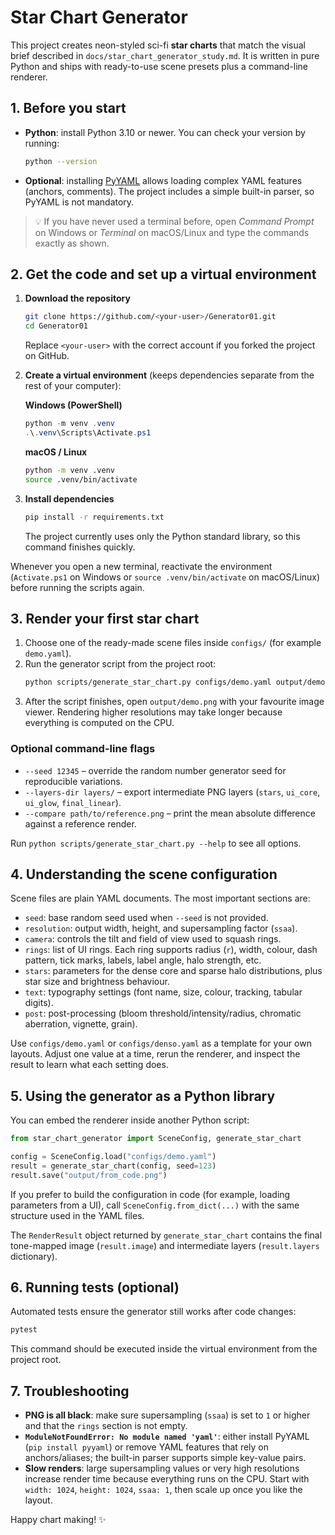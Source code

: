 # Star Chart Generator

This project creates neon-styled sci-fi **star charts** that match the visual brief described in `docs/star_chart_generator_study.md`. It is written in pure Python and ships with ready-to-use scene presets plus a command-line renderer.

## 1. Before you start

- **Python**: install Python 3.10 or newer. You can check your version by running:
  ```bash
  python --version
  ```
- **Optional**: installing [PyYAML](https://pyyaml.org/) allows loading complex YAML features (anchors, comments). The project includes a simple built-in parser, so PyYAML is not mandatory.

> 💡 If you have never used a terminal before, open *Command Prompt* on Windows or *Terminal* on macOS/Linux and type the commands exactly as shown.

## 2. Get the code and set up a virtual environment

1. **Download the repository**
   ```bash
   git clone https://github.com/<your-user>/Generator01.git
   cd Generator01
   ```
   Replace `<your-user>` with the correct account if you forked the project on GitHub.

2. **Create a virtual environment** (keeps dependencies separate from the rest of your computer):

   **Windows (PowerShell)**
   ```powershell
   python -m venv .venv
   .\.venv\Scripts\Activate.ps1
   ```

   **macOS / Linux**
   ```bash
   python -m venv .venv
   source .venv/bin/activate
   ```

3. **Install dependencies**
   ```bash
   pip install -r requirements.txt
   ```
   The project currently uses only the Python standard library, so this command finishes quickly.

Whenever you open a new terminal, reactivate the environment (`Activate.ps1` on Windows or `source .venv/bin/activate` on macOS/Linux) before running the scripts again.

## 3. Render your first star chart

1. Choose one of the ready-made scene files inside `configs/` (for example `demo.yaml`).
2. Run the generator script from the project root:
   ```bash
   python scripts/generate_star_chart.py configs/demo.yaml output/demo.png
   ```
3. After the script finishes, open `output/demo.png` with your favourite image viewer. Rendering higher resolutions may take longer because everything is computed on the CPU.

### Optional command-line flags

- `--seed 12345` – override the random number generator seed for reproducible variations.
- `--layers-dir layers/` – export intermediate PNG layers (`stars`, `ui_core`, `ui_glow`, `final_linear`).
- `--compare path/to/reference.png` – print the mean absolute difference against a reference render.

Run `python scripts/generate_star_chart.py --help` to see all options.

## 4. Understanding the scene configuration

Scene files are plain YAML documents. The most important sections are:

- `seed`: base random seed used when `--seed` is not provided.
- `resolution`: output width, height, and supersampling factor (`ssaa`).
- `camera`: controls the tilt and field of view used to squash rings.
- `rings`: list of UI rings. Each ring supports radius (`r`), width, colour, dash pattern, tick marks, labels, label angle, halo strength, etc.
- `stars`: parameters for the dense core and sparse halo distributions, plus star size and brightness behaviour.
- `text`: typography settings (font name, size, colour, tracking, tabular digits).
- `post`: post-processing (bloom threshold/intensity/radius, chromatic aberration, vignette, grain).

Use `configs/demo.yaml` or `configs/denso.yaml` as a template for your own layouts. Adjust one value at a time, rerun the renderer, and inspect the result to learn what each setting does.

## 5. Using the generator as a Python library

You can embed the renderer inside another Python script:

```python
from star_chart_generator import SceneConfig, generate_star_chart

config = SceneConfig.load("configs/demo.yaml")
result = generate_star_chart(config, seed=123)
result.save("output/from_code.png")
```

If you prefer to build the configuration in code (for example, loading parameters from a UI), call `SceneConfig.from_dict(...)` with the same structure used in the YAML files.

The `RenderResult` object returned by `generate_star_chart` contains the final tone-mapped image (`result.image`) and intermediate layers (`result.layers` dictionary).

## 6. Running tests (optional)

Automated tests ensure the generator still works after code changes:
```bash
pytest
```
This command should be executed inside the virtual environment from the project root.

## 7. Troubleshooting

- **PNG is all black**: make sure supersampling (`ssaa`) is set to `1` or higher and that the `rings` section is not empty.
- **`ModuleNotFoundError: No module named 'yaml'`**: either install PyYAML (`pip install pyyaml`) or remove YAML features that rely on anchors/aliases; the built-in parser supports simple key-value pairs.
- **Slow renders**: large supersampling values or very high resolutions increase render time because everything runs on the CPU. Start with `width: 1024`, `height: 1024`, `ssaa: 1`, then scale up once you like the layout.

Happy chart making! ✨
